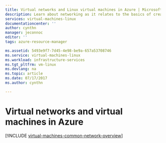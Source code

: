 ```yaml
---
title: Virtual networks and Linux virtual machines in Azure | Microsoft Docs
description: Learn about networking as it relates to the basics of creating Linux virtual machines in Azure.
services: virtual-machines-linux
documentationcenter: ''
author: cynthn
manager: jeconnoc
editor: ''
tags: azure-resource-manager

ms.assetid: 5493e9f7-7d45-4e98-be9a-657a53708746
ms.service: virtual-machines-linux
ms.workload: infrastructure-services
ms.tgt_pltfrm: vm-linux
ms.devlang: na
ms.topic: article
ms.date: 07/17/2017
ms.author: cynthn

---
```


# Virtual networks and virtual machines in Azure 

[!INCLUDE [virtual-machines-common-network-overview](../../../includes/virtual-machines-common-network-overview.md)]